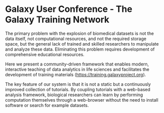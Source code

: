 Galaxy User Conference - The Galaxy Training Network
====================================================

The primary problem with the explosion of biomedical datasets is not the data itself, not computational resources, and not the required storage space, but the general lack of trained and skilled researchers to manipulate and analyze these data. Eliminating this problem requires development of comprehensive educational resources. 

Here we present a community-driven framework that enables modern, interactive teaching of data analytics in life sciences and facilitates the development of training materials (https://training.galaxyproject.org). 

The key feature of our system is that it is not a static but a continuously improved collection of tutorials. By coupling tutorials with a web-based analysis framework, biological researchers can learn by performing computation themselves through a web-browser without the need to install software or search for example datasets.
